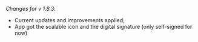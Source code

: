 _Changes for v 1.8.3_:
- Current updates and improvements applied;
- App got the scalable icon and the digital signature (only self-signed for now)
